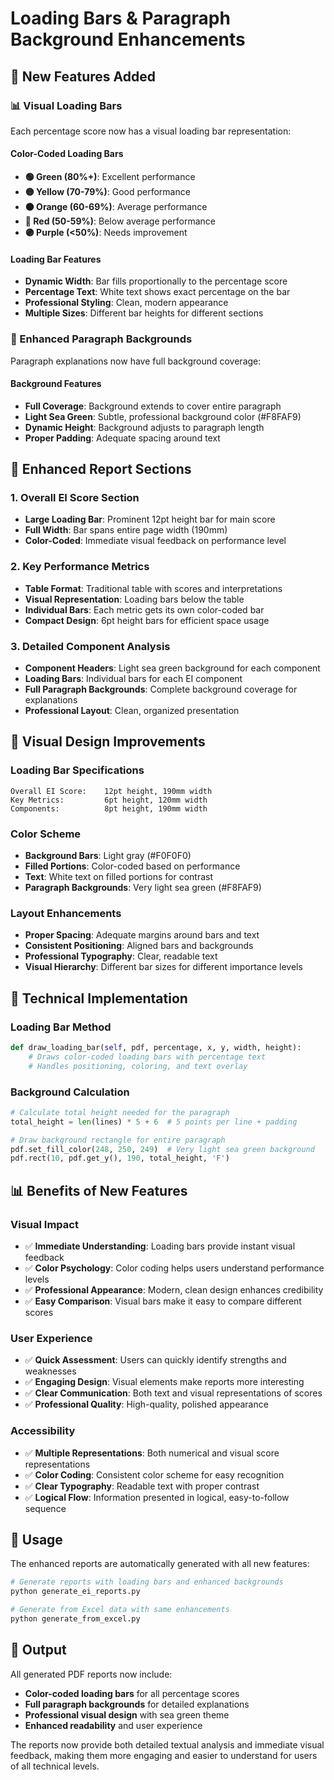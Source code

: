# Loading Bars & Paragraph Background Enhancements

## 🎯 **New Features Added**

### **📊 Visual Loading Bars**
Each percentage score now has a visual loading bar representation:

#### **Color-Coded Loading Bars**
- **🟢 Green (80%+)**: Excellent performance
- **🟡 Yellow (70-79%)**: Good performance  
- **🟠 Orange (60-69%)**: Average performance
- **🔴 Red (50-59%)**: Below average performance
- **🟣 Purple (<50%)**: Needs improvement

#### **Loading Bar Features**
- **Dynamic Width**: Bar fills proportionally to the percentage score
- **Percentage Text**: White text shows exact percentage on the bar
- **Professional Styling**: Clean, modern appearance
- **Multiple Sizes**: Different bar heights for different sections

### **📝 Enhanced Paragraph Backgrounds**
Paragraph explanations now have full background coverage:

#### **Background Features**
- **Full Coverage**: Background extends to cover entire paragraph
- **Light Sea Green**: Subtle, professional background color (#F8FAF9)
- **Dynamic Height**: Background adjusts to paragraph length
- **Proper Padding**: Adequate spacing around text

## 📄 **Enhanced Report Sections**

### **1. Overall EI Score Section**
- **Large Loading Bar**: Prominent 12pt height bar for main score
- **Full Width**: Bar spans entire page width (190mm)
- **Color-Coded**: Immediate visual feedback on performance level

### **2. Key Performance Metrics**
- **Table Format**: Traditional table with scores and interpretations
- **Visual Representation**: Loading bars below the table
- **Individual Bars**: Each metric gets its own color-coded bar
- **Compact Design**: 6pt height bars for efficient space usage

### **3. Detailed Component Analysis**
- **Component Headers**: Light sea green background for each component
- **Loading Bars**: Individual bars for each EI component
- **Full Paragraph Backgrounds**: Complete background coverage for explanations
- **Professional Layout**: Clean, organized presentation

## 🎨 **Visual Design Improvements**

### **Loading Bar Specifications**
```
Overall EI Score:    12pt height, 190mm width
Key Metrics:         6pt height, 120mm width  
Components:          8pt height, 190mm width
```

### **Color Scheme**
- **Background Bars**: Light gray (#F0F0F0)
- **Filled Portions**: Color-coded based on performance
- **Text**: White text on filled portions for contrast
- **Paragraph Backgrounds**: Very light sea green (#F8FAF9)

### **Layout Enhancements**
- **Proper Spacing**: Adequate margins around bars and text
- **Consistent Positioning**: Aligned bars and backgrounds
- **Professional Typography**: Clear, readable text
- **Visual Hierarchy**: Different bar sizes for different importance levels

## 🔧 **Technical Implementation**

### **Loading Bar Method**
```python
def draw_loading_bar(self, pdf, percentage, x, y, width, height):
    # Draws color-coded loading bars with percentage text
    # Handles positioning, coloring, and text overlay
```

### **Background Calculation**
```python
# Calculate total height needed for the paragraph
total_height = len(lines) * 5 + 6  # 5 points per line + padding

# Draw background rectangle for entire paragraph
pdf.set_fill_color(248, 250, 249)  # Very light sea green background
pdf.rect(10, pdf.get_y(), 190, total_height, 'F')
```

## 📊 **Benefits of New Features**

### **Visual Impact**
- ✅ **Immediate Understanding**: Loading bars provide instant visual feedback
- ✅ **Color Psychology**: Color coding helps users understand performance levels
- ✅ **Professional Appearance**: Modern, clean design enhances credibility
- ✅ **Easy Comparison**: Visual bars make it easy to compare different scores

### **User Experience**
- ✅ **Quick Assessment**: Users can quickly identify strengths and weaknesses
- ✅ **Engaging Design**: Visual elements make reports more interesting
- ✅ **Clear Communication**: Both text and visual representations of scores
- ✅ **Professional Quality**: High-quality, polished appearance

### **Accessibility**
- ✅ **Multiple Representations**: Both numerical and visual score representations
- ✅ **Color Coding**: Consistent color scheme for easy recognition
- ✅ **Clear Typography**: Readable text with proper contrast
- ✅ **Logical Flow**: Information presented in logical, easy-to-follow sequence

## 🚀 **Usage**

The enhanced reports are automatically generated with all new features:

```bash
# Generate reports with loading bars and enhanced backgrounds
python generate_ei_reports.py

# Generate from Excel data with same enhancements
python generate_from_excel.py
```

## 📁 **Output**

All generated PDF reports now include:
- **Color-coded loading bars** for all percentage scores
- **Full paragraph backgrounds** for detailed explanations
- **Professional visual design** with sea green theme
- **Enhanced readability** and user experience

The reports now provide both detailed textual analysis and immediate visual feedback, making them more engaging and easier to understand for users of all technical levels. 